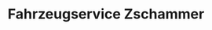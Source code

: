 ---
title: "Fahrzeugservice Zschammer"
url: /loedla/fahrzeugservice-zschammer/
shop: Autowerkstatt
---